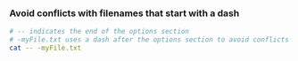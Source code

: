 

### Avoid conflicts with filenames that start with a dash

```bash
# -- indicates the end of the options section
# -myFile.txt uses a dash after the options section to avoid conflicts
cat -- -myFile.txt
```
